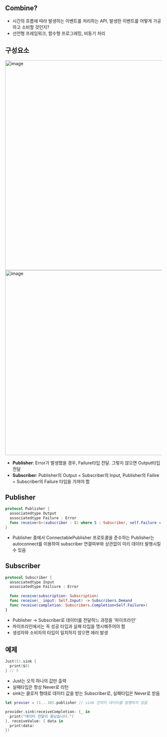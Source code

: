 ## Combine?
* 시간의 흐름에 따라 발생하는 이벤트를 처리하는 API, 발생한 이벤트를 어떻게 가공하고 소비할 것인지?
* 선언형 프레임워크, 함수형 프로그래밍, 비동기 처리

## 구성요소 

<img width="674" alt="image" src="https://user-images.githubusercontent.com/59492694/87907958-93b65680-caa0-11ea-8174-15cd4c53afa6.png">

<img width="594" alt="image" src="https://user-images.githubusercontent.com/59492694/87908038-be081400-caa0-11ea-8813-b520e0ce2a59.png">

* **Publisher**: Error가 발생했을 경우, Failure타입 전달. 그렇지 않으면 Output타입 전달
* **Subscriber**: Publisher의 Output = Subscriber의 Input, Publisher의 Failire = Subscriber의 Failure 타입을 가져야 함

## Publisher
```swift
protocol Publisher {
  associatedtype Output
  associatedtype Failure : Error
  func receive<S>(subscriber : S) where S : Subscriber, self.Failure = S.Failure, Self.Output = S.Input
}
```
* Publisher 중에서 ConnectablePublisher 프로토콜을 준수하는 Publisher는 autoconnect를 이용하여
subscriber 연결여부와 상관없이 미리 데이터 발행시킬 수 있음

## Subscriber
```swift
protocol Subscriber {
  associatedtype Input
  associatedtype Failiure : Error
  
  func receive(subscription: Subscription)
  func receive(_ input: Self.Input) -> Subscribers.Demand
  func receive(completion: Subscribers.Completion<Self.Failure>)
}
```
* Publisher -> Subscriber로 데이터를 전달하느 과정을 '파이프라인'
* 파이프라인에서는 꼭 성공 타입과 실패 타입을 명시해주어야 함
* 생성자와 소비자의 타입이 일치하지 않으면 에러 발생

## 예제

```swift
Just(5).sink {
  print($0)
} // 5 
```
* Just는 오직 하나의 값만 출력
* 실패타입은 항상 Never로 리턴
* sink는 클로저 형태로 데이터 값을 받는 Subscriber로, 실패타입은 Never로 받음

```swift
let provier = (1...10).publisher // sink 전까지 데이터를 발행하지 않음

provider.sink(receiveCompletion: {_ in
  print("데이터 전달이 끝났습니다.")
}, receiveValue: { data in
  print(data)
})
```




